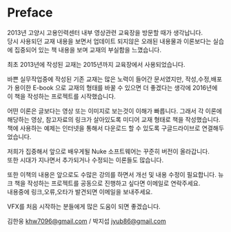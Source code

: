# Preface

2013년 고양시 고용인력센터 내부 영상관련 교육장을 방문할 때가 생각납니다.  
당시 사용되던 교재 내용을 보면서 업데이트 되지않은 오래된 내용물과 이론보다는 실습에 집중되어 있는 책 내용을 보며 교재의 부실함을 느꼈습니다.

최초 2013년에 작성된 교재는 2015년까지 교육장에서 사용되었습니다.

바쁜 실무작업중에 작성된 기존 교재는 많은 노력이 들어간 문서였지만, 작성,수정,배포가 용이한 E-book 으로 교재의 형태를 바꿀 수 있으면 더 좋겠다는 생각에 2016년에 이 책을 작성하는 프로젝트를 시작했습니다.

어떤 이론은 글보다는 영상 또는 이미지로 보는것이 이해가 빠릅니다. 그래서 각 이론에 해당하는 영상, 참고자료의 링크가 살아있도록 미디어 교재 형태로 책을 작성했습니다.  
책에 사용하는 예제는 인터넷을 통해서 다운로드 할 수 있도록 구글드라이브로 연결해두었습니다.

저희가 집중해서 앞으로 배우게될 Nuke 소프트웨어는 꾸준히 버전이 올라갑니다.  
또한 시대가 지나면서 추가되거나 수정되는 이론들도 많습니다.

또한 이책의 내용은 앞으로도 수많은 강의를 하면서 개선 및 내용 수정이 필요합니다. 뉴크 책을 작성하는 프로젝트를 공동으로 진행하고 싶다면 이메일로 연락주세요.  
내용중에 링크,오류,오타가 발견되면 이메일을 보내주세요.

VFX를 처음 시작하는 분들에게 많은 도움이 되면 좋겠습니다.

김한웅 khw7096@gmail.com / 박지섭 jyub86@gmail.com

